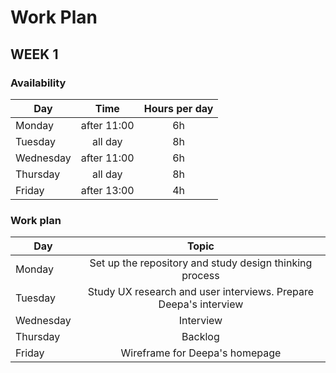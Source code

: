 # Work Plan

## WEEK 1

### Availability

| Day       |    Time     | Hours per day |
| --------- | :---------: | :-----------: |
| Monday    | after 11:00 |      6h       |
| Tuesday   |   all day   |      8h       |
| Wednesday | after 11:00 |      6h       |
| Thursday  |   all day   |      8h       |
| Friday    | after 13:00 |      4h       |

### Work plan

| Day       |                              Topic                               |
| --------- | :--------------------------------------------------------------: |
| Monday    |     Set up the repository and study design thinking process      |
| Tuesday   | Study UX research and user interviews. Prepare Deepa's interview |
| Wednesday |                            Interview                             |
| Thursday  |                             Backlog                              |
| Friday    |                  Wireframe for Deepa's homepage                  |

